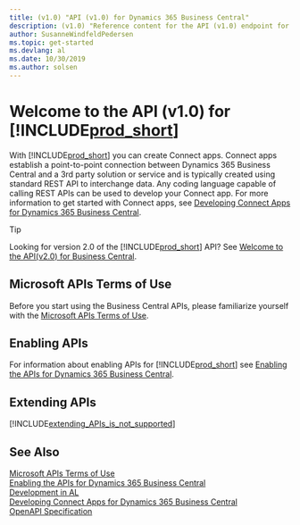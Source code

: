 ```yaml
---
title: (v1.0) "API (v1.0) for Dynamics 365 Business Central"
description: (v1.0) "Reference content for the API (v1.0) endpoint for integration with Dynamics 365 Business Central."
author: SusanneWindfeldPedersen
ms.topic: get-started
ms.devlang: al
ms.date: 10/30/2019
ms.author: solsen
---
```


# Welcome to the API (v1.0) for [!INCLUDE[prod_short](../../includes/prod_short.md)]

With [!INCLUDE[prod_short](../../includes/prod_short.md)] you can create Connect apps. Connect apps establish a point-to-point connection between Dynamics 365 Business Central and a 3rd party solution or service and is typically created using standard REST API to interchange data. Any coding language capable of calling REST APIs can be used to develop your Connect app. For more information to get started with Connect apps, see [Developing Connect Apps for Dynamics 365 Business Central](../../developer/devenv-develop-connect-apps.md).

> [!TIP]  
> Looking for version 2.0 of the [!INCLUDE[prod_short](../../includes/prod_short.md)] API? See [Welcome to the API(v2.0) for Business Central](../v2.0/index.md).


## Microsoft APIs Terms of Use

Before you start using the Business Central APIs, please familiarize yourself with the [Microsoft APIs Terms of Use](/legal/microsoft-apis/terms-of-use).

## Enabling APIs

For information about enabling APIs for [!INCLUDE[prod_short](../../includes/prod_short.md)] see [Enabling the APIs for Dynamics 365 Business Central](enabling-apis-for-dynamics-nav.md).

## Extending APIs

[!INCLUDE[extending_APIs_is_not_supported](../../developer/includes/include-extending-APIs-is-not-supported.md)]

## See Also

[Microsoft APIs Terms of Use](/legal/microsoft-apis/terms-of-use)   
[Enabling the APIs for Dynamics 365 Business Central](enabling-apis-for-dynamics-nav.md)  
[Development in AL](../../developer/devenv-dev-overview.md)  
[Developing Connect Apps for Dynamics 365 Business Central](../../developer/devenv-develop-connect-apps.md)  
[OpenAPI Specification](dynamics-open-api.md)  